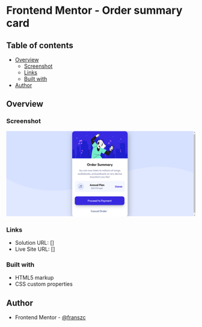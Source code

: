 # Frontend Mentor - Order summary card

## Table of contents

- [Overview](#overview)
  - [Screenshot](#screenshot)
  - [Links](#links)
  - [Built with](#built-with)
- [Author](#author)

## Overview

### Screenshot

![screenshot](./images/OrderSummary.png)

### Links

- Solution URL: []
- Live Site URL: []

### Built with

- HTML5 markup
- CSS custom properties

## Author

- Frontend Mentor - [@franszc](https://www.frontendmentor.io/profile/franszc)
